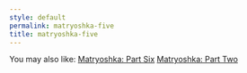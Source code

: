 ```yaml
---
style: default
permalink: matryoshka-five
title: matryoshka-five
---
```

You may also like:
[Matryoshka: Part Six](http://scp-wiki.net/matryoshka-six)
[Matryoshka: Part Two](http://scp-wiki.net/matryoshka-two)